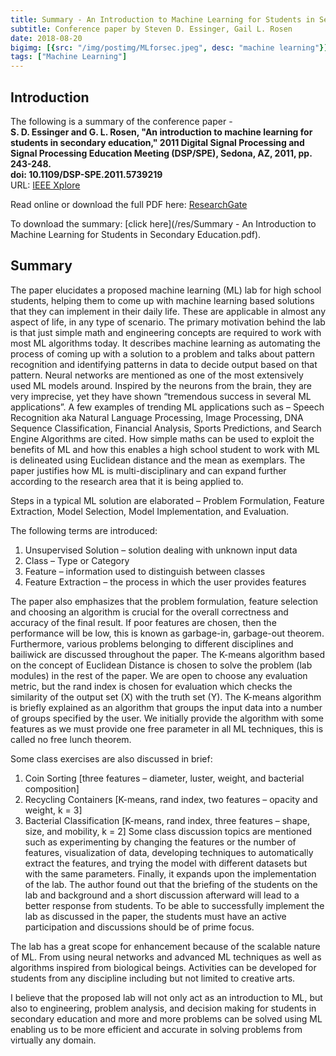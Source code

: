 ```yaml
---
title: Summary - An Introduction to Machine Learning for Students in Secondary Education
subtitle: Conference paper by Steven D. Essinger, Gail L. Rosen
date: 2018-08-20
bigimg: [{src: "/img/postimg/MLforsec.jpeg", desc: "machine learning"}]
tags: ["Machine Learning"]
---
```


## Introduction

The following is a summary of the conference paper - <br>
**S. D. Essinger and G. L. Rosen, "An introduction to machine learning for students in secondary education," 2011 Digital Signal Processing and Signal Processing Education Meeting (DSP/SPE), Sedona, AZ, 2011, pp. 243-248.**<br>
**doi: 10.1109/DSP-SPE.2011.5739219** <br>
URL: [IEEE Xplore](http://ieeexplore.ieee.org/stamp/stamp.jsp?tp=&arnumber=5739219&isnumber=5739176)

Read online or download the full PDF here: [ResearchGate](https://www.researchgate.net/publication/224226439_An_introduction_to_machine_learning_for_students_in_secondary_education) 

To download the summary: [click here](/res/Summary - An Introduction to Machine Learning for Students in Secondary Education.pdf).

## Summary

The paper elucidates a proposed machine learning (ML) lab for high school students, helping them to come up with machine learning based solutions that they can implement in their daily life. These are applicable in almost any aspect of life, in any type of scenario. The primary motivation behind the lab is that just simple math and engineering concepts are required to work with most ML algorithms today. 
It describes machine learning as automating the process of coming up with a solution to a problem and talks about pattern recognition and identifying patterns in data to decide output based on that pattern.
Neural networks are mentioned as one of the most extensively used ML models around. Inspired by the neurons from the brain, they are very imprecise, yet they have shown “tremendous success in several ML applications”. A few examples of trending ML applications such as – Speech Recognition aka Natural Language Processing, Image Processing, DNA Sequence Classification, Financial Analysis, Sports Predictions, and Search Engine Algorithms are cited.
How simple maths can be used to exploit the benefits of ML and how this enables a high school student to work with ML is delineated using Euclidean distance and the mean as exemplars. The paper justifies how ML is multi-disciplinary and can expand further according to the research area that it is being applied to.

Steps in a typical ML solution are elaborated – Problem Formulation, Feature Extraction, Model Selection, Model Implementation, and Evaluation.

The following terms are introduced:
1.    Unsupervised Solution – solution dealing with unknown input data
2.    Class – Type or Category
3.    Feature – information used to distinguish between classes
4.    Feature Extraction – the process in which the user provides features

The paper also emphasizes that the problem formulation, feature selection and choosing an algorithm is crucial for the overall correctness and accuracy of the final result. If poor features are chosen, then the performance will be low, this is known as garbage-in, garbage-out theorem.
Furthermore, various problems belonging to different disciplines and bailiwick are discussed throughout the paper. The K-means algorithm based on the concept of Euclidean Distance is chosen to solve the problem (lab modules) in the rest of the paper. We are open to choose any evaluation metric, but the rand index is chosen for evaluation which checks the similarity of the output set (X) with the truth set (Y).
The K-means algorithm is briefly explained as an algorithm that groups the input data into a number of groups specified by the user. We initially provide the algorithm with some features as we must provide one free parameter in all ML techniques, this is called no free lunch theorem. 

Some class exercises are also discussed in brief: 
1.    Coin Sorting [three features – diameter, luster, weight, and bacterial composition]
2.    Recycling Containers [K-means, rand index, two features – opacity and weight, k = 3]
3.    Bacterial Classification [K-means, rand index, three features – shape, size, and mobility, k = 2]
Some class discussion topics are mentioned such as experimenting by changing the features or the number of features, visualization of data, developing techniques to automatically extract the features, and trying the model with different datasets but with the same parameters.
Finally, it expands upon the implementation of the lab. The author found out that the briefing of the students on the lab and background and a short discussion afterward will lead to a better response from students. To be able to successfully implement the lab as discussed in the paper, the students must have an active participation and discussions should be of prime focus.

The lab has a great scope for enhancement because of the scalable nature of ML. From using neural networks and advanced ML techniques as well as algorithms inspired from biological beings. Activities can be developed for students from any discipline including but not limited to creative arts. 

I believe that the proposed lab will not only act as an introduction to ML, but also to engineering, problem analysis, and decision making for students in secondary education and more and more problems can be solved using ML enabling us to be more efficient and accurate in solving problems from virtually any domain.
